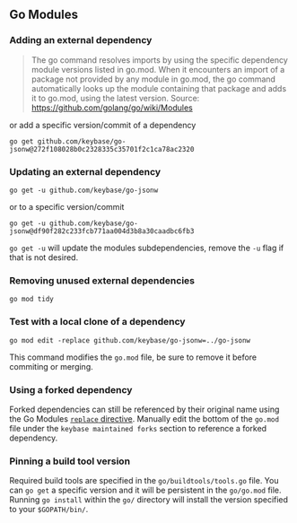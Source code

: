 ## Go Modules

### Adding an external dependency

> The go command resolves imports by using the specific dependency module
> versions listed in go.mod. When it encounters an import of a package not
> provided by any module in go.mod, the go command automatically looks up the
> module containing that package and adds it to go.mod, using the latest
> version.
> Source: https://github.com/golang/go/wiki/Modules

or add a specific version/commit of a dependency

    go get github.com/keybase/go-jsonw@272f108028b0c2328335c35701f2c1ca78ac2320

### Updating an external dependency

    go get -u github.com/keybase/go-jsonw

or to a specific version/commit

    go get -u github.com/keybase/go-jsonw@df90f282c233fcb771aa004d3b8a30caadbc6fb3

`go get -u` will update the modules subdependencies, remove the `-u` flag if
that is not desired.

### Removing unused external dependencies

    go mod tidy

### Test with a local clone of a dependency

    go mod edit -replace github.com/keybase/go-jsonw=../go-jsonw

This command modifies the `go.mod` file, be sure to remove it before commiting
or merging.

### Using a forked dependency

Forked dependencies can still be referenced by their original name using the Go
Modules [`replace`
directive](https://github.com/golang/go/wiki/Modules#when-should-i-use-the-replace-directive).
Manually edit the bottom of the `go.mod` file under the `keybase maintained forks` section to reference a forked dependency.

### Pinning a build tool version

Required build tools are specified in the `go/buildtools/tools.go` file. You
can `go get` a specific version and it will be persistent in the `go/go.mod`
file. Running `go install` within the `go/` directory will install
the version specified to your `$GOPATH/bin/`.
